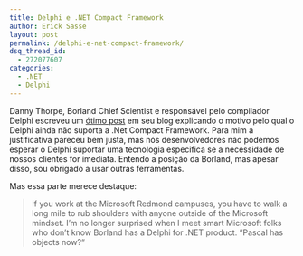 ```yaml
---
title: Delphi e .NET Compact Framework
author: Erick Sasse
layout: post
permalink: /delphi-e-net-compact-framework/
dsq_thread_id:
  - 272077607
categories:
  - .NET
  - Delphi
---
```

Danny Thorpe, Borland Chief Scientist e respons&aacute;vel pelo compilador Delphi escreveu um [&oacute;timo post][1] em seu blog explicando o motivo pelo qual o Delphi ainda n&atilde;o suporta a .Net Compact Framework. Para mim a justificativa pareceu bem justa, mas n&oacute;s desenvolvedores n&atilde;o podemos esperar o Delphi suportar uma tecnologia especifica se a necessidade de nossos clientes for imediata. Entendo a posi&ccedil;&atilde;o da Borland, mas apesar disso, sou obrigado a usar outras ferramentas.

Mas essa parte merece destaque:

> If you work at the Microsoft Redmond campuses, you have to walk a long mile to rub shoulders with anyone outside of the Microsoft mindset. I&#8217;m no longer surprised when I meet smart Microsoft folks who don&#8217;t know Borland has a Delphi for .NET product. &#8220;Pascal has objects now?&#8220;

 [1]: http://blogs.borland.com/dcc/archive/2005/02/26/2780.aspx